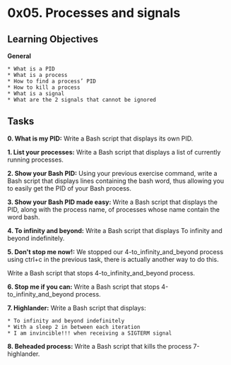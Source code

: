 # 0x05. Processes and signals

## Learning Objectives
**General**

    * What is a PID
    * What is a process
    * How to find a process’ PID
    * How to kill a process
    * What is a signal
    * What are the 2 signals that cannot be ignored

## Tasks
**0. What is my PID:**
Write a Bash script that displays its own PID.

**1. List your processes:**
Write a Bash script that displays a list of currently running processes.

**2. Show your Bash PID:**
Using your previous exercise command, write a Bash script that displays lines containing the bash word, thus allowing you to easily get the PID of your Bash process.

**3. Show your Bash PID made easy:**
Write a Bash script that displays the PID, along with the process name, of processes whose name contain the word bash.

**4. To infinity and beyond:**
Write a Bash script that displays To infinity and beyond indefinitely.

**5. Don't stop me now!:**
We stopped our 4-to_infinity_and_beyond process using ctrl+c in the previous task, there is actually another way to do this.

Write a Bash script that stops 4-to_infinity_and_beyond process.

**6. Stop me if you can:**
Write a Bash script that stops 4-to_infinity_and_beyond process.

**7. Highlander:**
Write a Bash script that displays:

    * To infinity and beyond indefinitely
    * With a sleep 2 in between each iteration
    * I am invincible!!! when receiving a SIGTERM signal

**8. Beheaded process:**
Write a Bash script that kills the process 7-highlander.
